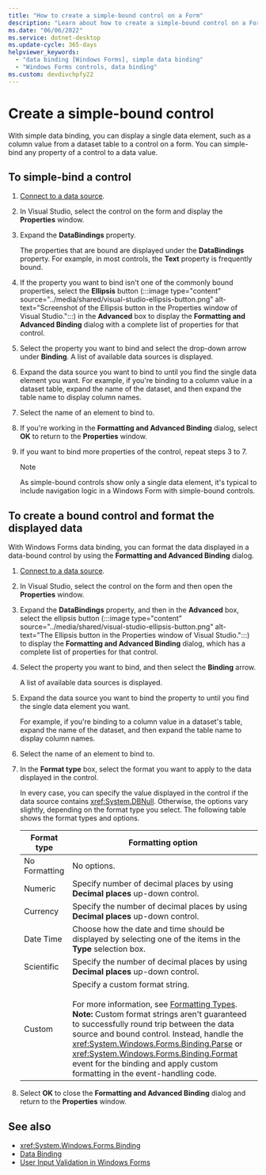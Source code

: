 ```yaml
---
title: "How to create a simple-bound control on a Form"
description: "Learn about how to create a simple-bound control on a Form in Windows Forms .NET."
ms.date: "06/06/2022"
ms.service: dotnet-desktop
ms.update-cycle: 365-days
helpviewer_keywords:
  - "data binding [Windows Forms], simple data binding"
  - "Windows Forms controls, data binding"
ms.custom: devdivchpfy22
---
```


# Create a simple-bound control

With simple data binding, you can display a single data element, such as a column value from a dataset table to a control on a form. You can simple-bind any property of a control to a data value.

## To simple-bind a control

01. [Connect to a data source](/dotnet/framework/data/adonet/connecting-to-a-data-source).

01. In Visual Studio, select the control on the form and display the **Properties** window.

01. Expand the **DataBindings** property.

    The properties that are bound are displayed under the **DataBindings** property. For example, in most controls, the **Text** property is frequently bound.

01. If the property you want to bind isn't one of the commonly bound properties, select the **Ellipsis** button (:::image type="content" source="../media/shared/visual-studio-ellipsis-button.png" alt-text="Screenshot of the Ellipsis button in the Properties window of Visual Studio.":::) in the **Advanced** box to display the **Formatting and Advanced Binding** dialog with a complete list of properties for that control.

01. Select the property you want to bind and select the drop-down arrow under **Binding**. A list of available data sources is displayed.

01. Expand the data source you want to bind to until you find the single data element you want. For example, if you're binding to a column value in a dataset table, expand the name of the dataset, and then expand the table name to display column names.

01. Select the name of an element to bind to.

01. If you're working in the **Formatting and Advanced Binding** dialog, select **OK** to return to the **Properties** window.

01. If you want to bind more properties of the control, repeat steps 3 to 7.

    > [!NOTE]
    > As simple-bound controls show only a single data element, it's typical to include navigation logic in a Windows Form with simple-bound controls.

## To create a bound control and format the displayed data

With Windows Forms data binding, you can format the data displayed in a data-bound control by using the **Formatting and Advanced Binding** dialog.

01. [Connect to a data source](/dotnet/framework/data/adonet/connecting-to-a-data-source).

01. In Visual Studio, select the control on the form and then open the **Properties** window.

01. Expand the **DataBindings** property, and then in the **Advanced** box, select the ellipsis button (:::image type="content" source="../media/shared/visual-studio-ellipsis-button.png" alt-text="The Ellipsis button in the Properties window of Visual Studio.":::) to display the **Formatting and Advanced Binding** dialog, which has a complete list of properties for that control.

01. Select the property you want to bind, and then select the **Binding** arrow.

    A list of available data sources is displayed.

01. Expand the data source you want to bind the property to until you find the single data element you want.

    For example, if you're binding to a column value in a dataset's table, expand the name of the dataset, and then expand the table name to display column names.

01. Select the name of an element to bind to.

01. In the **Format type** box, select the format you want to apply to the data displayed in the control.

    In every case, you can specify the value displayed in the control if the data source contains <xref:System.DBNull>. Otherwise, the options vary slightly, depending on the format type you select. The following table shows the format types and options.

    |Format type|Formatting option|
    |-----------------|-----------------------|
    |No Formatting|No options.|
    |Numeric|Specify number of decimal places by using **Decimal places** up-down control.|
    |Currency|Specify the number of decimal places by using **Decimal places** up-down control.|
    |Date Time|Choose how the date and time should be displayed by selecting one of the items in the **Type** selection box.|
    |Scientific|Specify the number of decimal places by using **Decimal places** up-down control.|
    |Custom|Specify a custom format string.<br /><br /> For more information, see [Formatting Types](/dotnet/standard/base-types/formatting-types). **Note:**  Custom format strings aren't guaranteed to successfully round trip between the data source and bound control. Instead, handle the <xref:System.Windows.Forms.Binding.Parse> or <xref:System.Windows.Forms.Binding.Format> event for the binding and apply custom formatting in the event-handling code.|

01. Select **OK** to close the **Formatting and Advanced Binding** dialog and return to the **Properties** window.

## See also

- <xref:System.Windows.Forms.Binding>
- [Data Binding](overview.md)
- [User Input Validation in Windows Forms](../input-keyboard/validation.md)
